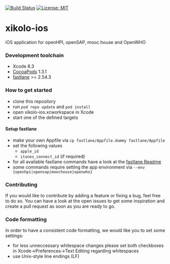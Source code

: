 [![Build Status](https://travis-ci.org/openHPI/xikolo-ios.svg?branch=master)](https://travis-ci.org/openHPI/xikolo-ios)
[![License: MIT](https://img.shields.io/badge/License-MIT-yellow.svg)](https://opensource.org/licenses/MIT)

# xikolo-ios
iOS application for openHPI, openSAP, mooc.house and OpenWHO

### Development toolchain
- Xcode 8.3
- [CocoaPods](https://cocoapods.org/) 1.3.1
- [fastlane](https://fastlane.tools/) >= 2.54.3

### How to get started
- clone this repository
- run `pod repo update` and `pod install`
- open xikolo-ios.xcworkspace in Xcode
- start one of the defined targets

#### Setup fastlane
- make your own Appfile via `cp fastlane/Appfile.dummy fastlane/Appfile`
- set the following values
  - `apple_id`
  - `itunes_connect_id` (if required)
- for all available fastlane commands have a look at the [fastlane Readme](https://github.com/openHPI/xikolo-ios/tree/master/fastlane/)
- some commands require setting the app environment via `--env {openhpi|opensap|moochouse|openwho}`

### Contributing
If you would like to contribute by adding a feature or fixing a bug, feel free to do so. You can have a look at the open issues to get some inspiration and create a pull request as soon as you are ready to go.

### Code formatting
In order to have a consistent code formatting, we would like you to set some settings:
- for less unneccessary whitespace changes please set both checkboxes in Xcode->Preferences->Text Editing regarding whitespaces
- use Unix-style line endings (LF)
